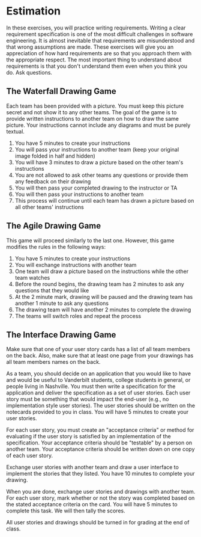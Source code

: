 # Estimation

In these exercises, you will practice writing requirements. Writing a clear requirement 
specification is one of the most difficult challenges in software engineering. It is 
almost inevitable that requirements are misunderstood and that wrong assumptions are made.
These exercises will give you an appreciation of how hard requirements are so that you 
approach them with the appropriate respect. The most important thing to understand about
requirements is that you don't understand them even when you think you do. Ask questions. 

## The Waterfall Drawing Game

Each team has been provided with a picture. You must keep this picture secret and not show it
to any other teams. The goal of the game is to provide written instructions to another team
on how to draw the same picture. Your instructions cannot include any diagrams and must be 
purely textual.

  1. You have 5 minutes to create your instructions
  2. You will pass your instructions to another team (keep your original image folded in half and hidden)
  3. You will have 3 minutes to draw a picture based on the other team's instructions
  4. You are not allowed to ask other teams any questions or provide them any feedback on their drawing
  5. You will then pass your completed drawing to the instructor or TA 
  6. You will then pass your instructions to another team
  7. This process will continue until each team has drawn a picture based on all other teams' instructions

## The Agile Drawing Game

This game will proceed similarly to the last one. However, this game modifies the rules in the following
ways:

  1. You have 5 minutes to create your instructions
  2. You will exchange instructions with another team
  3. One team will draw a picture based on the instructions while the other team watches
  4. Before the round begins, the drawing team has 2 minutes to ask any questions that they would like
  5. At the 2 minute mark, drawing will be paused and the drawing team has another 1 minute to ask any questions
  6. The drawing team will have another 2 minutes to complete the drawing 
  7. The teams will switch roles and repeat the process

## The Interface Drawing Game

Make sure that one of your user story cards has a list of all team members on the back. Also, make sure that at least one page from your drawings has all team members names on the back.

As a team, you should decide on an application that you would like to have and would be useful to Vanderbilt students, college students in general, or people living in Nashville. You must then write a specification for the application and deliver the specification as a set of user stories. Each user story must be something that would impact the end-user (e.g., no implementation style user stories). The user stories should be written on the notecards provided to you in class. You will have 5 minutes to create your user stories. 

For each user story, you must create an "acceptance criteria" or method for evaluating if the user story is satisfied by an implementation of the specification. Your acceptance criteria should be "testable" by a person on another team. Your acceptance criteria should be written down on one copy of each user story.

Exchange user stories with another team and draw a user interface to implement the stories that they listed. You have 10 minutes to complete your drawing.

When you are done, exchange user stories and drawings with another team. For each user story, mark whether or not the story was completed based on the stated acceptance criteria on the card. You will have 5 minutes to complete this task. We will then tally the scores. 

All user stories and drawings should be turned in for grading at the end of class.

 
